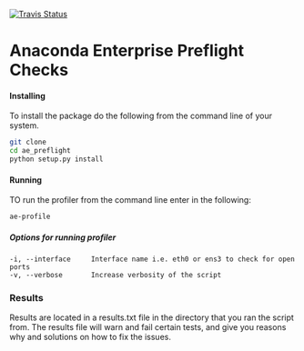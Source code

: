 [![Travis Status](https://travis-ci.org/oldarmyc/ae_preflight.svg?branch=master)](https://travis-ci.org/oldarmyc/ae_preflight.svg?branch=master)

Anaconda Enterprise Preflight Checks
======

#### Installing
To install the package do the following from the command line of your system.

```sh
git clone
cd ae_preflight
python setup.py install
```

#### Running
TO run the profiler from the command line enter in the following:
```sh
ae-profile
```

##### Options for running profiler
```
-i, --interface     Interface name i.e. eth0 or ens3 to check for open ports
-v, --verbose       Increase verbosity of the script
```

### Results

Results are located in a results.txt file in the directory that you ran the script from. The results file will warn and fail certain tests, and give
you reasons why and solutions on how to fix the issues.
